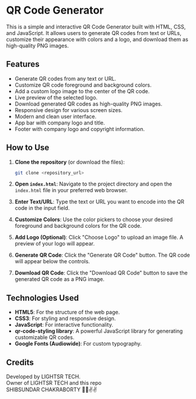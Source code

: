 # QR Code Generator

This is a simple and interactive QR Code Generator built with HTML, CSS, and JavaScript. It allows users to generate QR codes from text or URLs, customize their appearance with colors and a logo, and download them as high-quality PNG images.

## Features

* Generate QR codes from any text or URL.
* Customize QR code foreground and background colors.
* Add a custom logo image to the center of the QR code.
* Live preview of the selected logo.
* Download generated QR codes as high-quality PNG images.
* Responsive design for various screen sizes.
* Modern and clean user interface.
* App bar with company logo and title.
* Footer with company logo and copyright information.

## How to Use

1. **Clone the repository** (or download the files):

    ```bash
    git clone <repository_url>
    ```

2. **Open `index.html`**: Navigate to the project directory and open the `index.html` file in your preferred web browser.
3. **Enter Text/URL**: Type the text or URL you want to encode into the QR code in the input field.
4. **Customize Colors**: Use the color pickers to choose your desired foreground and background colors for the QR code.
5. **Add Logo (Optional)**: Click "Choose Logo" to upload an image file. A preview of your logo will appear.
6. **Generate QR Code**: Click the "Generate QR Code" button. The QR code will appear below the controls.
7. **Download QR Code**: Click the "Download QR Code" button to save the generated QR code as a PNG image.

## Technologies Used

* **HTML5**: For the structure of the web page.
* **CSS3**: For styling and responsive design.
* **JavaScript**: For interactive functionality.
* **qr-code-styling library**: A powerful JavaScript library for generating customizable QR codes.
* **Google Fonts (Audiowide)**: For custom typography.

## Credits

Developed by LIGHTSR TECH.  
Owner of LIGHTSR TECH and this repo  
SHIBSUNDAR CHAKRABORTY 🫠🐲✌️✌️
